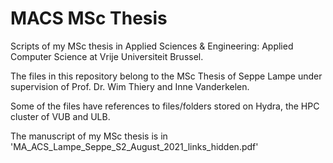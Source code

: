 # MACS MSc Thesis
Scripts of my MSc thesis in Applied Sciences & Engineering: Applied Computer Science at Vrije Universiteit Brussel.

The files in this repository belong to the MSc Thesis of Seppe Lampe under supervision of Prof. Dr. Wim Thiery and Inne Vanderkelen.

Some of the files have references to files/folders stored on Hydra, the HPC cluster of VUB and ULB.

The manuscript of my MSc thesis is in 'MA_ACS_Lampe_Seppe_S2_August_2021_links_hidden.pdf'
